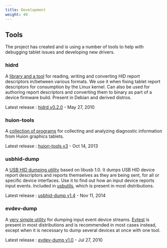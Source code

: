 ```yaml
---
title: Development
weight: 40
---
```


Tools
-----

The project has created and is using a number of tools to help with debugging
tablet issues and developing new drivers.

### hidrd

A [library and a tool][hidrd-home] for reading, writing and converting HID
report descriptors in/between various formats. We use it when fixing tablet
report descriptors for consumption by the Linux kernel. Can also be used for
authoring report descriptors and converting them to binary as part of a device
firmware build. Present in Debian and derived distros.

Latest release
: [hidrd v0.2.0][hidrd-latest] - May 27, 2010

[hidrd-home]: https://github.com/DIGImend/hidrd
[hidrd-latest]: https://github.com/DIGImend/hidrd/releases/tag/0.2.0

### huion-tools

A [collection of programs][huion-tools-home] for collecting and analyzing
diagnostic information from Huion graphics tablets.

Latest release
: [huion-tools v3][huion-tools-latest] - Oct 14, 2013

[huion-tools-home]: https://github.com/DIGImend/huion-tools
[huion-tools-latest]: https://github.com/DIGImend/huion-tools/releases/tag/v3

### usbhid-dump

A [USB HID dumping utility][usbhid-dump-home] based on libusb 1.0. It dumps
USB HID device report descriptors and reports themselves as they are being
sent, for all or specific device interfaces. Use it to find out how an input
device reports input events.  Included in
[usbutils](https://github.com/gregkh/usbutils), which is present in most
distributions.

Latest release
: [usbhid-dump v1.4][usbhid-dump-latest] - Nov 11, 2014

[usbhid-dump-home]: https://github.com/DIGImend/usbhid-dump
[usbhid-dump-latest]: https://github.com/DIGImend/usbhid-dump/releases/tag/1.4

### evdev-dump

A [very simple utility][evdev-dump-home] for dumping input event device
streams.  [Evtest](http://cgit.freedesktop.org/~whot/evtest/) is present in
most distributions and is recommended in most cases instead, except when it
is necessary to dump several devices at once with one tool.

Latest release
: [evdev-dump v1.0][evdev-dump-latest] - Jul 27, 2010

[evdev-dump-home]: https://github.com/DIGImend/evdev-dump
[evdev-dump-latest]: https://github.com/DIGImend/evdev-dump/releases/tag/1.0

